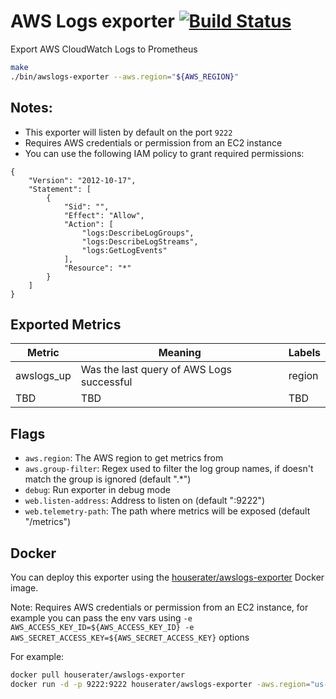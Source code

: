# AWS Logs exporter [![Build Status](https://travis-ci.org/houserater/awslogs-exporter.svg?branch=master)](https://travis-ci.org/houserater/awslogs-exporter)

Export AWS CloudWatch Logs to Prometheus

```bash
make
./bin/awslogs-exporter --aws.region="${AWS_REGION}"
```

## Notes:

* This exporter will listen by default on the port `9222`
* Requires AWS credentials or permission from an EC2 instance
* You can use the following IAM policy to grant required permissions:

```
{
    "Version": "2012-10-17",
    "Statement": [
        {
            "Sid": "",
            "Effect": "Allow",
            "Action": [
                "logs:DescribeLogGroups",
                "logs:DescribeLogStreams",
                "logs:GetLogEvents"
            ],
            "Resource": "*"
        }
    ]
}
```


## Exported Metrics

| Metric | Meaning | Labels |
| ------ | ------- | ------ |
| awslogs_up | Was the last query of AWS Logs successful | region |
| TBD | TBD | TBD |

## Flags

* `aws.region`: The AWS region to get metrics from
* `aws.group-filter`: Regex used to filter the log group names, if doesn't match the group is ignored (default ".*")
* `debug`: Run exporter in debug mode
* `web.listen-address`: Address to listen on (default ":9222")
* `web.telemetry-path`: The path where metrics will be exposed (default "/metrics")

## Docker

You can deploy this exporter using the [houserater/awslogs-exporter](https://hub.docker.com/r/houserater/awslogs-exporter/) Docker image.

Note: Requires AWS credentials or permission from an EC2 instance, for example you can pass the env vars using `-e AWS_ACCESS_KEY_ID=${AWS_ACCESS_KEY_ID} -e AWS_SECRET_ACCESS_KEY=${AWS_SECRET_ACCESS_KEY}` options

For example:

```bash
docker pull houserater/awslogs-exporter
docker run -d -p 9222:9222 houserater/awslogs-exporter -aws.region="us-east-1"
```
